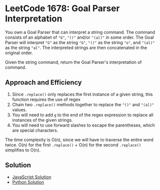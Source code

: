 # LeetCode 1678: Goal Parser Interpretation

You own a Goal Parser that can interpret a string command. The command consists of an alphabet of `"G"`, `"()"` and/or `"(al)"` in some order. The Goal Parser will interpret `"G"` as the string `"G"`, `"()"` as the string `"o"`, and `"(al)"` as the string `"al"`. The interpreted strings are then concatenated in the original order.

Given the string command, return the Goal Parser's interpretation of command.

## Approach and Efficiency
1. Since `.replace()` only replaces the first instance of a given string, this function requires the use of regex
1. Chain two `.replace()` methods together to replace the `"()"` and `"(al)"` values.
1. You will need to add `g` to the end of the regex expression to replace all instances of the given strings.
1. You will need to use forward slashes to escape the parentheses, which are special characters.

The time complexity is O(n), since we will have to traverse the entire word twice. O(n) for the first `.replace()` + O(n) for the second `.replace()` simplifies to O(n).

## Solution
- [JavaScript Solution](./goalParser.js)
- [Python Solution]()